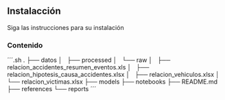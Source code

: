 ## Instalacción

Siga las instrucciones para su instalación

### Contenido
´´´.sh
.
├── datos
│   ├── processed
│   └── raw
│       ├── relacion_accidentes_resumen_eventos.xls
│       ├── relacion_hipotesis_causa_accidentes.xlsx
│       ├── relacion_vehiculos.xlsx
│       └── relacion_victimas.xlsx
├── models
├── notebooks
├── README.md
├── references
└── reports
´´´

